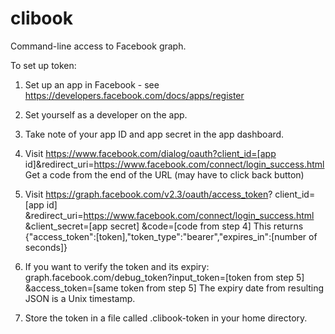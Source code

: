 # clibook

Command-line access to Facebook graph.

To set up token:
1. Set up an app in Facebook - see https://developers.facebook.com/docs/apps/register 

2. Set yourself as a developer on the app.

3. Take note of your app ID and app secret in the app dashboard.

4. Visit
https://www.facebook.com/dialog/oauth?client_id=[app id]&redirect_uri=https://www.facebook.com/connect/login_success.html
Get a code from the end of the URL (may have to click back button)

5. Visit
https://graph.facebook.com/v2.3/oauth/access_token?
    client_id=[app id]
   &redirect_uri=https://www.facebook.com/connect/login_success.html
   &client_secret=[app secret]
   &code=[code from step 4]
This returns
{"access_token":[token],"token_type":"bearer","expires_in":[number of seconds]}

6. If you want to verify the token and its expiry:
graph.facebook.com/debug_token?input_token=[token from step 5]
&access_token=[same token from step 5]
The expiry date from resulting JSON is a Unix timestamp.

7. Store the token in a file called .clibook-token in your home directory.